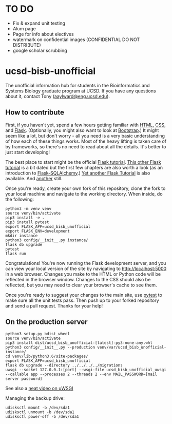 # TO DO

* Fix & expand unit testing
* Alum page
* Page for info about electives
* watermark on confidential images (CONFIDENTIAL DO NOT DISTRIBUTE)
* google scholar scrubbing

# ucsd-bisb-unofficial
The unofficial information hub for students in the Bioinformatics and Systems Biology graduate program at UCSD. If you have any questions about it, contact Tony (aaylward@eng.ucsd.edu).

## How to contribute
First, if you haven't yet, spend a few hours getting familiar with [HTML](https://developer.mozilla.org/en-US/docs/Learn/HTML), [CSS](https://developer.mozilla.org/en-US/docs/Learn/CSS), and [Flask](http://flask.pocoo.org). (Optionally, you might also want to look at [Bootstrap](https://getbootstrap.com/docs/4.1/getting-started/introduction/).) It might seem like a lot, but don't worry - all you need is a very basic understanding of how each of these things works. Most of the heavy lifting is taken care of by frameworks, so there's no need to read about all the details. It's better to just start developing!

The best place to start might be the official [Flask tutorial](http://flask.pocoo.org/docs/1.0/tutorial/). [This other Flask tutorial](https://blog.miguelgrinberg.com/post/the-flask-mega-tutorial-part-i-hello-world) is a bit dated but the first few chapters are also worth a look (as an introduction to [Flask-SQLAlchemy](http://flask-sqlalchemy.pocoo.org/2.3/).) [Yet another Flask Tutorial](http://www.patricksoftwareblog.com/flask-tutorial/) is also available. And [another](https://www.blog.pythonlibrary.org/2017/12/12/flask-101-getting-started/) still.

Once you're ready, create your own fork of this repository, clone the fork to your local machine and navigate to the working directory. When inside, do the following:
```
python3 -m venv venv
source venv/bin/activate
pip3 install -e .
pip3 install pytest
export FLASK_APP=ucsd_bisb_unofficial
export FLASK_ENV=development
mkdir instance
python3 config/__init__.py instance/
flask db upgrade
pytest
flask run
```
Congratulations! You're now running the Flask development server, and you can view your local version of the site by navigating to [http://localhost:5000](http://localhost:5000) in a web browser. Changes you make to the HTML or Python code will be reflected in the browser window. Changes to the CSS should also be reflected, but you may need to clear your browser's cache to see them.

Once you're ready to suggest your changes to the main site, use [pytest](https://docs.pytest.org/en/latest/) to make sure all the unit tests pass. Then push up to your forked repository and send a pull request. Thanks for your help!

## On the production server
```
python3 setup.py bdist_wheel
source venv/bin/activate
pip3 install dist/ucsd_bisb_unofficial-[latest]-py3-none-any.whl
python3 config/__init__.py --production venv/var/ucsd_bisb_unofficial-instance/
cd venv/lib/python3.6/site-packages/
export FLASK_APP=ucsd_bisb_unofficial
flask db upgrade --directory ../../../../migrations
uwsgi --socket 127.0.0.1:[port] --wsgi-file ucsd_bisb_unofficial_uwsgi --callable app --processes 2 --threads 2 --env MAIL_PASSWORD=[mail server password]
```
See also a [neat video on uWSGI](https://www.youtube.com/watch?v=2IeSPvkQEtw)

Managing the backup drive:
```
udisksctl mount -b /dev/sda1
udisksctl unmount -b /dev/sda1
udisksctl power-off -b /dev/sda1
```
